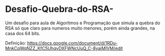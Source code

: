 # Desafio-Quebra-do-RSA-
Um desafio para aula de Algoritmos e Programação que simula a quebra do RSA só que claro para numeros muito menores, porém ainda grandes, na casa dos 64 bits.

Definição: https://docs.google.com/document/d/1RDu-MnkCqWqNZZ_KfC5UhqyDXFWNcUuQ_C-8yaiMIVM/edit
